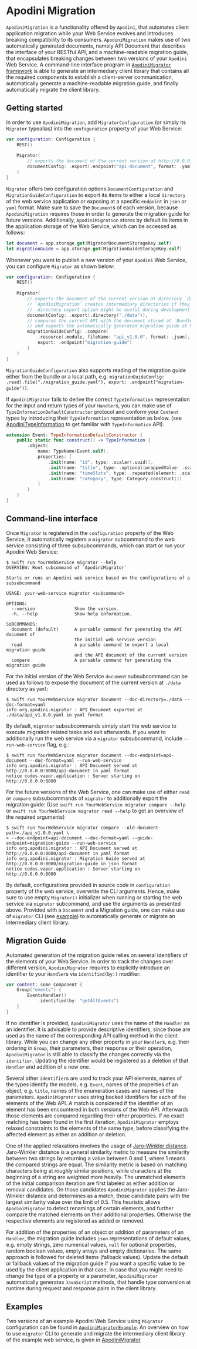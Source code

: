 <!--
                  
This source file is part of the Apodini open source project

SPDX-FileCopyrightText: 2019-2021 Paul Schmiedmayer and the Apodini project authors (see CONTRIBUTORS.md) <paul.schmiedmayer@tum.de>

SPDX-License-Identifier: MIT
             
-->

#  Apodini Migration

`ApodiniMigration` is a functionality offered by ``Apodini``, that automates client application migration while your Web Service evolves
and introduces breaking compatibility to its consumers. `ApodiniMigration` makes use of two automatically generated documents,
namely API Document that describes the interface of your RESTful API, and a machine-readable migration guide, 
that encapsulates breaking changes between two versions of your ``Apodini`` Web Service. A command-line interface program in 
[`ApodiniMigrator` framework](https://github.com/Apodini/ApodiniMigrator) is able to generate an intermediary client library that contains 
all the required components to establish a client-server communication, automatically generate a machine-readable migration guide, and 
finally automatically migrate the client library.


## Getting started

In order to use `ApodiniMigration`, add ``MigratorConfiguration`` (or simply its ``Migrator`` typealias) into the `configuration` property of your Web Service:

```swift
var configuration: Configuration {
    REST()
    
    Migrator(
        // exports the document of the current version at http://0.0.0.0:8080/api-document in `yaml` format
        documentConfig: .export(.endpoint("api-document", format: .yaml))
    )
}
```
``Migrator`` offers two configuration options ``DocumentConfiguration`` and ``MigrationGuideConfiguration`` to export its items 
to either a local `directory` of the web service application or exposing at a specific ``endpoint`` in `json` or `yaml` format. 
Make sure to save the `Document`s of each version, because `ApodiniMigration` requires those in order to generate the migration guide for future versions.
Additionally, `ApodiniMigration` stores by default its items in the application storage of the Web Service, which can be accessed as follows:

```swift
let document = app.storage.get(MigratorDocumentStorageKey.self)
let migrationGuide = app.storage.get(MigrationGuideStorageKey.self)
```

Whenever you want to publish a new version of your ``Apodini`` Web Service, you can configure ``Migrator`` as shown below:

```swift
var configuration: Configuration {
    REST()
    
    Migrator(
        // exports the document of the current version at directory `data` in `json` format
        // `ApodiniMigration` creates intermediary directories if they do not exist,
        // .directory export option might be useful during development to inspect the content
        documentConfig: .export(.directory("./data")),
        // compares the current API with the document stored at `Bundle.module`,
        // and exports the automatically generated migration guide at http://0.0.0.0:8080/migration-guide in `yaml` format
        migrationGuideConfig: .compare(
            .resource(.module, fileName: "api_v1.0.0", format: .json),
            export: .endpoint("migration-guide")
        )
    )
}
```
`MigrationGuideConfiguration` also supports reading of the migration guide either from the bundle or a local path, 
e.g. `migrationGuideConfig: .read(.file("./migration_guide.yaml"), export: .endpoint("migration-guide"))`.

If `ApodiniMigrator` fails to derive the correct `TypeInformation` representation for the input and return types of your `Handler`s, you can make use of 
`TypeInformationDefaultConstructor` protocol and conform your `Content` types by introducing their `TypeInformation` representation as below. 
(see [ApodiniTypeInformation](https://github.com/Apodini/ApodiniTypeInformation) to get familiar with `TypeInformation` API).

```swift
extension Event: TypeInformationDefaultConstructor {
    public static func construct() -> TypeInformation {
        .object(
            name: TypeName(Event.self),
            properties: [
                .init(name: "id", type: .scalar(.uuid)),
                .init(name: "title", type: .optional(wrappedValue: .scalar(.string))),
                .init(name: "timeSlots", type: .repeated(element: .scalar(.data))),
                .init(name: "category", type: Category.construct())
            ]
        )
    }
}
```

## Command-line interface

Once `Migrator` is registered in the `configuration` property of the Web Service, it automatically registers a `migrator` subcommand to the web service 
consisting of three subsubcommands, which can start or run your Apodini Web Service:

```console
$ swift run YourWebService migrator --help
OVERVIEW: Root subcommand of `ApodiniMigrator`

Starts or runs an Apodini web service based on the configurations of a subsubcommand

USAGE: your-web-service migrator <subcommand>

OPTIONS:
  --version               Show the version.
  -h, --help              Show help information.

SUBCOMMANDS:
  document (default)      A parsable command for generating the API document of
                          the initial web service version
  read                    A parsable command to export a local migration guide
                          and the API document of the current version
  compare                 A parsable command for generating the migration guide
```

For the initial version of the Web Service `document` subsubcommand can be used as follows to expose the document of the current version at `./data` directory as `yaml`:

```console
$ swift run YourWebService migrator document --doc-directory=./data --doc-format=yaml
info org.apodini.migrator : API Document exported at ./data/api_v1.0.0.yaml in yaml format
```

By default, `migrator` subsubcommands simply start the web service to execute migration related tasks and exit afterwards. If you want to additionally run 
the web service via a `migrator` subsubcommand, include `--run-web-service` flag, e.g.: 

```console
$ swift run YourWebService migrator document --doc-endpoint=api-document --doc-format=yaml --run-web-service
info org.apodini.migrator : API Document served at http://0.0.0.0:8080/api-document in yaml format
notice codes.vapor.application : Server starting on http://0.0.0.0:8080
```

For the future versions of the Web Service, one can make use of either `read` or `compare` subsubcommands of `migrator` to additionally export the migration guide: 
(Use `swift run YourWebService migrator compare --help` or `swift run YourWebService migrator read --help` to get an overview of the required arguments)

```console
$ swift run YourWebService migrator compare --old-document-path=./api_v1.0.0.yaml \
> --doc-endpoint=api-document --doc-format=yaml --guide-endpoint=migration-guide --run-web-service
info org.apodini.migrator : API Document served at http://0.0.0.0:8080/api-document in yaml format
info org.apodini.migrator : Migration Guide served at http://0.0.0.0:8080/migration-guide in json format
notice codes.vapor.application : Server starting on http://0.0.0.0:8080
```

By default, configurations provided in source code in `configuration` property of the web service, overwrite the CLI arguments. 
Hence, make sure to use empty `Migrator()` initializer when running or starting the web service via `migrator` subcommand, and use the arguments as presented above. 
Provided with a `Document` and a Migration guide, one can make use of `migrator` CLI (see [example](https://github.com/Apodini/ApodiniMigrator#apodinimigratorexample)) 
to automatically generate or migrate an intermediary client library.

## Migration Guide

Automated generation of the migration guide relies on several identifiers of the elements of your Web Service. In order to track the changes over different version,
`ApodiniMigrator` requires to explicitly introduce an identifier to your `Handler`s via `identified(by:)` modifier:

```swift
var content: some Component {
    Group("events") {
        EventsHandler()
            .identified(by: "getAllEvents")
    }
}
```
If no identifier is provided, `ApodiniMigrator` uses the name of the `Handler` as an identifier. It is advisable to provide descriptive identifiers, since those are
used as the name of the corresponding API calling method in the client library. While you can change any other property in your `Handler`s, e.g. their ordering in `Group`,
their parameters, their response or their operation, `ApodiniMigrator` is still able to classify the changes correctly via the `identifier`. 
Updating the identifier would be registered as a deletion of that `Handler` and addition of a new one.

Several other `identifier`s are used to track your API elements, names of the types identify the models, e.g. `Event`, names of the properties of an object, e.g. `title`,
names of the enumeration cases and names of the parameters. `ApodiniMigrator` uses string backed identifiers for each of the elements of the Web API. 
A match is considered if the identifier of an element has been encountered in both versions of the Web API. Afterwards those elements are compared regarding 
their other properties. If no exact matching has been found in the first iteration, `ApodiniMigrator` employs relaxed constraints to the elements of the same type,
before classifying the affected element as either an addition or deletion. 

One of the applied relaxations involves the usage of [Jaro-Winkler distance](https://en.wikipedia.org/wiki/Jaro%E2%80%93Winkler_distance).
Jaro-Winkler distance is a general similarity metric to measure the similarity between two strings by returning a value between 0 and 1, 
where 1 means the compared strings are equal. The similarity metric is based on matching characters being at roughly similar positions, 
while characters at the beginning of a string are weighted more heavily. The unmatched elements of the initial comparison iteration are first labeled as 
either addition or removal candidates. On those candidates `ApodiniMigrator` applies the Jaro-Winkler distance and determines as a match, 
those candidate pairs with the largest similarity value over the limit of 0.5. This heuristic allows `ApodiniMigrator` to detect 
renamings of certain elements, and further compare the matched elements on their additional properties. 
Otherwise the respective elements are registered as added or removed.

For addition of the properties of an object or addition of parameters of an `Handler`, the migration guide includes `json` representations of 
default values, e.g. empty strings, zero numerical values, `null` for optional properties, random boolean values, empty arrays and empty dictionaries. The same
approach is followed for deleted items (fallback values). Update the default or fallback values of the migration guide if you want a specific value to be used 
by the client application in that case. In case that you might need to change the type of a property or a parameter, `ApodiniMigrator` automatically
generates `JavaScript` methods, that handle type conversion at runtime during request and response pairs in the client library.

## Examples

Two versions of an example Apodini Web Service using `Migrator` configuration can be found in [`ApodiniMigratorExample`](https://github.com/Apodini/ApodiniMigratorExample).
An overview on how to use `migrator` CLI to generate and migrate the intermediary client library of the example web service, is given in 
[ApodiniMigrator](https://github.com/Apodini/ApodiniMigrator)
